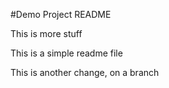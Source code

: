#Demo Project README


This is more stuff


This is a simple readme file


This is another change, on a branch
